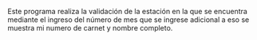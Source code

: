 Este programa realiza la validación de la estación en la que se encuentra mediante el ingreso del número de mes que se ingrese adicional a eso se muestra mi numero de carnet y nombre completo.